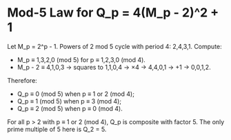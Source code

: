 # Mod-5 Law for Q_p = 4(M_p - 2)^2 + 1

Let M_p = 2^p - 1. Powers of 2 mod 5 cycle with period 4: 2,4,3,1.
Compute:
- M_p ≡ 1,3,2,0 (mod 5) for p ≡ 1,2,3,0 (mod 4).
- M_p - 2 ≡ 4,1,0,3 → squares to 1,1,0,4 → ×4 → 4,4,0,1 → +1 → 0,0,1,2.

Therefore:
- Q_p ≡ 0 (mod 5) when p ≡ 1 or 2 (mod 4);
- Q_p ≡ 1 (mod 5) when p ≡ 3 (mod 4);
- Q_p ≡ 2 (mod 5) when p ≡ 0 (mod 4).

For all p > 2 with p ≡ 1 or 2 (mod 4), Q_p is composite with factor 5. The only prime multiple of 5 here is Q_2 = 5.